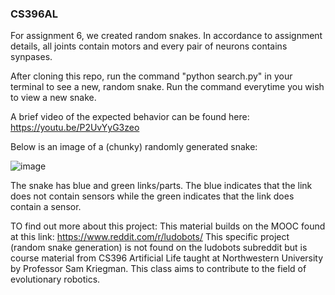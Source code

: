 ### CS396AL 

For assignment 6, we created random snakes. In accordance to assignment details, all joints contain motors and every pair of neurons contains synpases.

After cloning this repo, run the command "python search.py" in your terminal to see a new, random snake. 
Run the command everytime you wish to view a new snake. 

A brief video of the expected behavior can be found here: https://youtu.be/P2UvYyG3zeo

Below is an image of a (chunky) randomly generated snake: 

![image](https://user-images.githubusercontent.com/98929421/218638434-374eb5c1-7fcc-4275-9db4-e47993528d0f.png)

The snake has blue and green links/parts. The blue indicates that the link does not contain sensors while the green indicates that the link does contain a sensor. 


TO find out more about this project: 
  This material builds on the MOOC found at this link: https://www.reddit.com/r/ludobots/
  This specific project (random snake generation) is not found on the ludobots subreddit but is course material from CS396 Artificial Life taught at Northwestern University by Professor Sam Kriegman. This class aims to contribute to the field of evolutionary robotics. 
